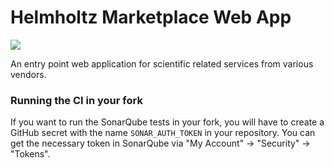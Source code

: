 Helmholtz Marketplace Web App
==============================
![](https://github.com/helmholtz-marketplace/helmholtz-marketplace-webapp/workflows/CI/badge.svg)

An entry point web application for scientific related services from various vendors.

### Running the CI in your fork

If you want to run the SonarQube tests in your fork, you will have to create a GitHub secret with the name `SONAR_AUTH_TOKEN` in your repository. You can get the necessary token in SonarQube via "My Account" -> "Security" -> "Tokens".